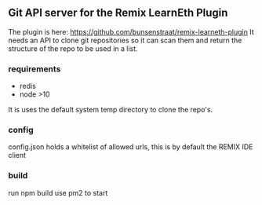 ## Git API server for the Remix LearnEth Plugin

The plugin is here: https://github.com/bunsenstraat/remix-learneth-plugin
It needs an API to clone git repositories so it can scan them and return the structure of the repo to be used in a list.

### requirements
- redis
- node >10

It is uses the default system temp directory to clone the repo's. 

### config

config.json holds a whitelist of allowed urls, this is by default the REMIX IDE client

### build

run npm build
use pm2 to start
